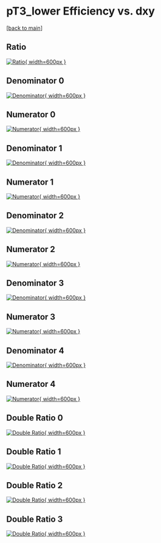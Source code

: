 # pT3_lower Efficiency vs. dxy

[[back to main](./)]



## Ratio

[![Ratio](../mtv/var/pT3_lower_loweta_211_1_eff_dxy.png){ width=600px }](../mtv/var/pT3_lower_loweta_211_1_eff_dxy.pdf)

## Denominator 0

[![Denominator](../mtv/den/pT3_lower_loweta_211_1_eff_dxy_den0.png){ width=600px }](../mtv/den/pT3_lower_loweta_211_1_eff_dxy_den0.pdf)

## Numerator 0

[![Numerator](../mtv/num/pT3_lower_loweta_211_1_eff_dxy_num0.png){ width=600px }](../mtv/num/pT3_lower_loweta_211_1_eff_dxy_num0.pdf)

## Denominator 1

[![Denominator](../mtv/den/pT3_lower_loweta_211_1_eff_dxy_den1.png){ width=600px }](../mtv/den/pT3_lower_loweta_211_1_eff_dxy_den1.pdf)

## Numerator 1

[![Numerator](../mtv/num/pT3_lower_loweta_211_1_eff_dxy_num1.png){ width=600px }](../mtv/num/pT3_lower_loweta_211_1_eff_dxy_num1.pdf)

## Denominator 2

[![Denominator](../mtv/den/pT3_lower_loweta_211_1_eff_dxy_den2.png){ width=600px }](../mtv/den/pT3_lower_loweta_211_1_eff_dxy_den2.pdf)

## Numerator 2

[![Numerator](../mtv/num/pT3_lower_loweta_211_1_eff_dxy_num2.png){ width=600px }](../mtv/num/pT3_lower_loweta_211_1_eff_dxy_num2.pdf)

## Denominator 3

[![Denominator](../mtv/den/pT3_lower_loweta_211_1_eff_dxy_den3.png){ width=600px }](../mtv/den/pT3_lower_loweta_211_1_eff_dxy_den3.pdf)

## Numerator 3

[![Numerator](../mtv/num/pT3_lower_loweta_211_1_eff_dxy_num3.png){ width=600px }](../mtv/num/pT3_lower_loweta_211_1_eff_dxy_num3.pdf)

## Denominator 4

[![Denominator](../mtv/den/pT3_lower_loweta_211_1_eff_dxy_den4.png){ width=600px }](../mtv/den/pT3_lower_loweta_211_1_eff_dxy_den4.pdf)

## Numerator 4

[![Numerator](../mtv/num/pT3_lower_loweta_211_1_eff_dxy_num4.png){ width=600px }](../mtv/num/pT3_lower_loweta_211_1_eff_dxy_num4.pdf)

## Double Ratio 0

[![Double Ratio](../mtv/ratio/pT3_lower_loweta_211_1_eff_dxy_ratio0.png){ width=600px }](../mtv/ratio/pT3_lower_loweta_211_1_eff_dxy_ratio0.pdf)

## Double Ratio 1

[![Double Ratio](../mtv/ratio/pT3_lower_loweta_211_1_eff_dxy_ratio1.png){ width=600px }](../mtv/ratio/pT3_lower_loweta_211_1_eff_dxy_ratio1.pdf)

## Double Ratio 2

[![Double Ratio](../mtv/ratio/pT3_lower_loweta_211_1_eff_dxy_ratio2.png){ width=600px }](../mtv/ratio/pT3_lower_loweta_211_1_eff_dxy_ratio2.pdf)

## Double Ratio 3

[![Double Ratio](../mtv/ratio/pT3_lower_loweta_211_1_eff_dxy_ratio3.png){ width=600px }](../mtv/ratio/pT3_lower_loweta_211_1_eff_dxy_ratio3.pdf)

